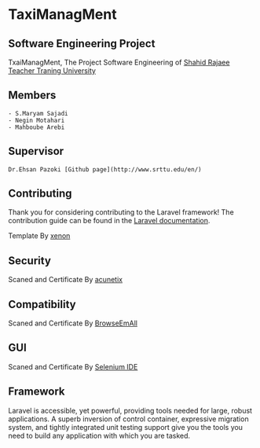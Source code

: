 # TaxiManagMent


## Software Engineering Project

TxaiManagMent, The Project Software Engineering of [Shahid Rajaee Teacher Traning University](http://www.srttu.edu/en/) 

## Members

	- S.Maryam Sajadi
	- Negin Motahari
	- Mahboube Arebi
## Supervisor

    Dr.Ehsan Pazoki [Github page](http://www.srttu.edu/en/)



## Contributing

Thank you for considering contributing to the Laravel framework! The contribution guide can be found in the [Laravel documentation](http://laravel.com/docs/contributions).

Template By [xenon](http://themes.laborator.co/xenon/)

## Security 

Scaned and Certificate By [acunetix](www.acunetix.com)

## Compatibility

Scaned and Certificate By [BrowseEmAll](www.browseemall.com/)

## GUI 

Scaned and Certificate By [Selenium IDE ](https://github.com/SeleniumHQ/selenium/wiki/SeIDEReleaseNotes)

## Framework

Laravel is accessible, yet powerful, providing tools needed for large, robust applications. A superb inversion of control container, expressive migration system, and tightly integrated unit testing support give you the tools you need to build any application with which you are tasked.



